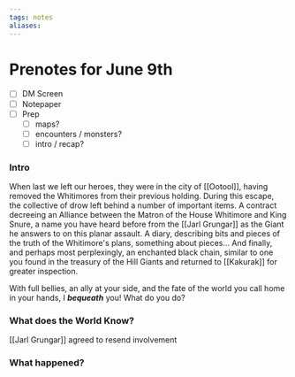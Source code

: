 ```yaml
---
tags: notes
aliases:
---
```


# Prenotes for June 9th
- [ ] DM Screen
- [ ] Notepaper
- [ ] Prep
	- [ ] maps?
	- [ ] encounters / monsters?
	- [ ] intro / recap?

### Intro

When last we left our heroes, they were in the city of [[Ootool]], having removed the Whitimores from their previous holding. During this escape, the collective of drow left behind a number of important items. A contract decreeing an Alliance between the Matron of the House Whitimore and King Snure, a name you have heard before from the [[Jarl Grungar]] as the Giant he answers to on this planar assault. A diary, describing bits and pieces of the truth of the Whitimore's plans, something about pieces... And finally, and perhaps most perplexingly, an enchanted black chain, similar to one you found in the treasury of the Hill Giants and returned to [[Kakurak]] for greater inspection.

With full bellies, an ally at your side, and the fate of the world you call home in your hands, I ***bequeath*** you! What do you do?

### What does the World Know?
[[Jarl Grungar]] agreed to resend involvement 

### What happened?